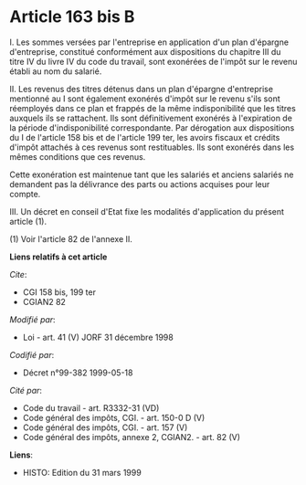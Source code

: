 # Article 163 bis B

I. Les sommes versées par l'entreprise en application d'un plan d'épargne d'entreprise, constitué conformément aux
dispositions du chapitre III du titre IV du livre IV du code du travail, sont exonérées de l'impôt sur le revenu établi au
nom du salarié.

II. Les revenus des titres détenus dans un plan d'épargne d'entreprise mentionné au I sont également exonérés d'impôt sur le
revenu s'ils sont réemployés dans ce plan et frappés de la même indisponibilité que les titres auxquels ils se rattachent.
Ils sont définitivement exonérés à l'expiration de la période d'indisponibilité correspondante. Par dérogation aux
dispositions du I de l'article 158 bis et de l'article 199 ter, les avoirs fiscaux et crédits d'impôt attachés à ces revenus
sont restituables. Ils sont exonérés dans les mêmes conditions que ces revenus.

Cette exonération est maintenue tant que les salariés et anciens salariés ne demandent pas la délivrance des parts ou actions
acquises pour leur compte.

III. Un décret en conseil d'Etat fixe les modalités d'application du présent article (1).

(1) Voir l'article 82 de l'annexe II.

**Liens relatifs à cet article**

_Cite_:

  - CGI 158 bis, 199 ter
  - CGIAN2 82

_Modifié par_:

  - Loi - art. 41 (V) JORF 31 décembre 1998

_Codifié par_:

  - Décret n°99-382 1999-05-18

_Cité par_:

  - Code du travail - art. R3332-31 (VD)
  - Code général des impôts, CGI. - art. 150-0 D (V)
  - Code général des impôts, CGI. - art. 157 (V)
  - Code général des impôts, annexe 2, CGIAN2. - art. 82 (V)

**Liens**:

  - HISTO: Edition du 31 mars 1999
